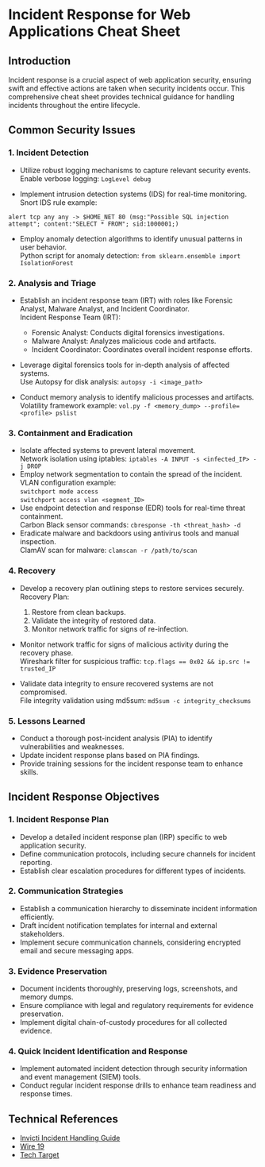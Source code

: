# Incident Response for Web Applications Cheat Sheet

## Introduction

Incident response is a crucial aspect of web application security, ensuring swift and effective actions are taken when security incidents occur. This comprehensive cheat sheet provides technical guidance for handling incidents throughout the entire lifecycle.

## Common Security Issues

### 1. Incident Detection

- Utilize robust logging mechanisms to capture relevant security events. \
  Enable verbose logging: `LogLevel debug`
<!-- textlint-disable terminology -->
- Implement intrusion detection systems (IDS) for real-time monitoring. \
  Snort IDS rule example:
<!-- textlint-enable -->
  `alert tcp any any -> $HOME_NET 80 (msg:"Possible SQL injection attempt"; content:"SELECT * FROM"; sid:1000001;)`
- Employ anomaly detection algorithms to identify unusual patterns in user behavior. \
  Python script for anomaly detection:
  `from sklearn.ensemble import IsolationForest`

### 2. Analysis and Triage

- Establish an incident response team (IRT) with roles like Forensic Analyst, Malware Analyst, and Incident Coordinator. \
  Incident Response Team (IRT):
  
    - Forensic Analyst: Conducts digital forensics investigations.
    - Malware Analyst: Analyzes malicious code and artifacts.
    - Incident Coordinator: Coordinates overall incident response efforts.
- Leverage digital forensics tools for in-depth analysis of affected systems. \
  Use Autopsy for disk analysis: `autopsy -i <image_path>`
- Conduct memory analysis to identify malicious processes and artifacts. \
  Volatility framework example:
  `vol.py -f <memory_dump> --profile=<profile> pslist`

### 3. Containment and Eradication

- Isolate affected systems to prevent lateral movement. \
  Network isolation using iptables: `iptables -A INPUT -s <infected_IP> -j DROP`
- Employ network segmentation to contain the spread of the incident. \
  VLAN configuration example: \
  `switchport mode access` \
  `switchport access vlan <segment_ID>`
- Use endpoint detection and response (EDR) tools for real-time threat containment. \
  Carbon Black sensor commands: `cbresponse -th <threat_hash> -d`
- Eradicate malware and backdoors using antivirus tools and manual inspection. \
  ClamAV scan for malware: `clamscan -r /path/to/scan`

### 4. Recovery

- Develop a recovery plan outlining steps to restore services securely. \
  Recovery Plan:
  
  1. Restore from clean backups.
  2. Validate the integrity of restored data.
  3. Monitor network traffic for signs of re-infection.
- Monitor network traffic for signs of malicious activity during the recovery phase. \
  Wireshark filter for suspicious traffic: `tcp.flags == 0x02 && ip.src != trusted_IP`
- Validate data integrity to ensure recovered systems are not compromised. \
  File integrity validation using md5sum: `md5sum -c integrity_checksums`

### 5. Lessons Learned

- Conduct a thorough post-incident analysis (PIA) to identify vulnerabilities and weaknesses.
- Update incident response plans based on PIA findings.
- Provide training sessions for the incident response team to enhance skills.

## Incident Response Objectives

### 1. Incident Response Plan

- Develop a detailed incident response plan (IRP) specific to web application security.
- Define communication protocols, including secure channels for incident reporting.
- Establish clear escalation procedures for different types of incidents.

### 2. Communication Strategies

- Establish a communication hierarchy to disseminate incident information efficiently.
- Draft incident notification templates for internal and external stakeholders.
- Implement secure communication channels, considering encrypted email and secure messaging apps.

### 3. Evidence Preservation

- Document incidents thoroughly, preserving logs, screenshots, and memory dumps.
- Ensure compliance with legal and regulatory requirements for evidence preservation.
- Implement digital chain-of-custody procedures for all collected evidence.

### 4. Quick Incident Identification and Response

- Implement automated incident detection through security information and event management (SIEM) tools.
- Conduct regular incident response drills to enhance team readiness and response times.

## Technical References

- [Invicti Incident Handling Guide](https://www.invicti.com/blog/web-security/incident-response-steps-web-application-security/)
- [Wire 19](https://wire19.com/incident-response-plan-for-website/)
- [Tech Target](https://www.techtarget.com/searchsecurity/definition/incident-response)
